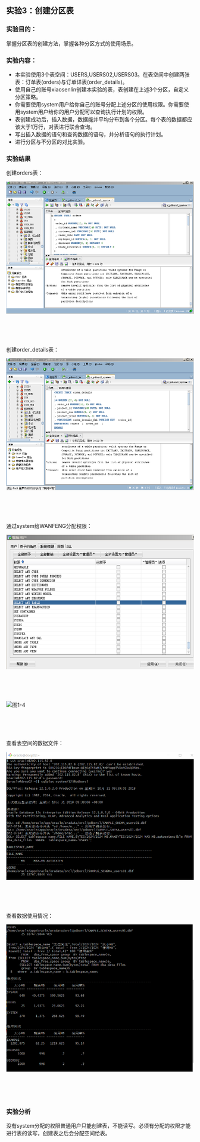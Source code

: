 ## 实验3：创建分区表

### 实验目的：

掌握分区表的创建方法，掌握各种分区方式的使用场景。

### 实验内容：
- 本实验使用3个表空间：USERS,USERS02,USERS03。在表空间中创建两张表：订单表(orders)与订单详表(order_details)。
- 使用自己的账号xiaosenlin创建本实验的表，表创建在上述3个分区，自定义分区策略。
- 你需要使用system用户给你自己的账号分配上述分区的使用权限。你需要使用system用户给你的用户分配可以查询执行计划的权限。
- 表创建成功后，插入数据，数据能并平均分布到各个分区。每个表的数据都应该大于1万行，对表进行联合查询。
- 写出插入数据的语句和查询数据的语句，并分析语句的执行计划。
- 进行分区与不分区的对比实验。
### 实验结果

创建orders表：

![图1-1](https://github.com/TenThousandflower/Oracle/blob/master/test3/test3/img/1-1.png) 
</br></br></br></br></br>

创建order_details表：

![图1-2](https://github.com/TenThousandflower/Oracle/blob/master/test3/test3/img/1-2.png) 
</br></br></br></br></br>

通过system给WANFENG分配权限：

![图1-3](https://github.com/TenThousandflower/Oracle/blob/master/test3/test3/img/1-3.png) 
</br></br></br></br></br>

![图1-4](https://github.com/TenThousandflower/Oracle/blob/master/test3/test3/img/1-4.jpg) 
</br></br></br></br></br>

查看表空间的数据文件：

![图1-5](https://github.com/TenThousandflower/Oracle/blob/master/test3/test3/img/1-5.png) 
</br></br></br></br></br>

查看数据使用情况：

![图1-6](https://github.com/TenThousandflower/Oracle/blob/master/test3/test3/img/1-6.png) 
</br></br></br></br></br>

### 实验分析
没有system分配的权限普通用户只能创建表，不能读写。必须有分配的权限才能进行表的读写，创建表之后会分配空间给表。

